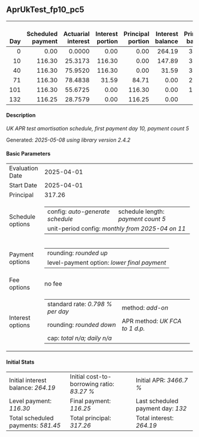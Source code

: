 <h2>AprUkTest_fp10_pc5</h2>
<table>
    <thead style="vertical-align: bottom;">
        <th style="text-align: right;">Day</th>
        <th style="text-align: right;">Scheduled payment</th>
        <th style="text-align: right;">Actuarial interest</th>
        <th style="text-align: right;">Interest portion</th>
        <th style="text-align: right;">Principal portion</th>
        <th style="text-align: right;">Interest balance</th>
        <th style="text-align: right;">Principal balance</th>
        <th style="text-align: right;">Total actuarial interest</th>
        <th style="text-align: right;">Total interest</th>
        <th style="text-align: right;">Total principal</th>
    </thead>
    <tr style="text-align: right;">
        <td class="ci00">0</td>
        <td class="ci01" style="white-space: nowrap;">0.00</td>
        <td class="ci02">0.0000</td>
        <td class="ci03">0.00</td>
        <td class="ci04">0.00</td>
        <td class="ci05">264.19</td>
        <td class="ci06">317.26</td>
        <td class="ci07">0.0000</td>
        <td class="ci08">0.00</td>
        <td class="ci09">0.00</td>
    </tr>
    <tr style="text-align: right;">
        <td class="ci00">10</td>
        <td class="ci01" style="white-space: nowrap;">116.30</td>
        <td class="ci02">25.3173</td>
        <td class="ci03">116.30</td>
        <td class="ci04">0.00</td>
        <td class="ci05">147.89</td>
        <td class="ci06">317.26</td>
        <td class="ci07">25.3173</td>
        <td class="ci08">116.30</td>
        <td class="ci09">0.00</td>
    </tr>
    <tr style="text-align: right;">
        <td class="ci00">40</td>
        <td class="ci01" style="white-space: nowrap;">116.30</td>
        <td class="ci02">75.9520</td>
        <td class="ci03">116.30</td>
        <td class="ci04">0.00</td>
        <td class="ci05">31.59</td>
        <td class="ci06">317.26</td>
        <td class="ci07">101.2694</td>
        <td class="ci08">232.60</td>
        <td class="ci09">0.00</td>
    </tr>
    <tr style="text-align: right;">
        <td class="ci00">71</td>
        <td class="ci01" style="white-space: nowrap;">116.30</td>
        <td class="ci02">78.4838</td>
        <td class="ci03">31.59</td>
        <td class="ci04">84.71</td>
        <td class="ci05">0.00</td>
        <td class="ci06">232.55</td>
        <td class="ci07">179.7532</td>
        <td class="ci08">264.19</td>
        <td class="ci09">84.71</td>
    </tr>
    <tr style="text-align: right;">
        <td class="ci00">101</td>
        <td class="ci01" style="white-space: nowrap;">116.30</td>
        <td class="ci02">55.6725</td>
        <td class="ci03">0.00</td>
        <td class="ci04">116.30</td>
        <td class="ci05">0.00</td>
        <td class="ci06">116.25</td>
        <td class="ci07">235.4256</td>
        <td class="ci08">264.19</td>
        <td class="ci09">201.01</td>
    </tr>
    <tr style="text-align: right;">
        <td class="ci00">132</td>
        <td class="ci01" style="white-space: nowrap;">116.25</td>
        <td class="ci02">28.7579</td>
        <td class="ci03">0.00</td>
        <td class="ci04">116.25</td>
        <td class="ci05">0.00</td>
        <td class="ci06">0.00</td>
        <td class="ci07">264.1836</td>
        <td class="ci08">264.19</td>
        <td class="ci09">317.26</td>
    </tr>
</table>
<h4>Description</h4>
<p><i>UK APR test amortisation schedule, first payment day 10, payment count 5</i></p>
<p>Generated: <i>2025-05-08 using library version 2.4.2</i></p>
<h4>Basic Parameters</h4>
<table>
    <tr>
        <td>Evaluation Date</td>
        <td>2025-04-01</td>
    </tr>
    <tr>
        <td>Start Date</td>
        <td>2025-04-01</td>
    </tr>
    <tr>
        <td>Principal</td>
        <td>317.26</td>
    </tr>
    <tr>
        <td>Schedule options</td>
        <td>
            <table>
                <tr>
                    <td>config: <i>auto-generate schedule</i></td>
                    <td>schedule length: <i><i>payment count</i> 5</i></td>
                </tr>
                <tr>
                    <td colspan="2" style="white-space: nowrap;">unit-period config: <i>monthly from 2025-04 on 11</i></td>
                </tr>
            </table>
        </td>
    </tr>
    <tr>
        <td>Payment options</td>
        <td>
            <table>
                <tr>
                    <td>rounding: <i>rounded up</i></td>
                </tr>
                <tr>
                    <td>level-payment option: <i>lower&nbsp;final&nbsp;payment</i></td>
                </tr>
            </table>
        </td>
    </tr>
    <tr>
        <td>Fee options</td>
        <td>no fee
        </td>
    </tr>
    <tr>
        <td>Interest options</td>
        <td>
            <table>
                <tr>
                    <td>standard rate: <i>0.798 % per day</i></td>
                    <td>method: <i>add-on</i></td>
                </tr>
                <tr>
                    <td>rounding: <i>rounded down</i></td>
                    <td>APR method: <i>UK FCA to 1 d.p.</i></td>
                </tr>
                <tr>
                    <td colspan="2">cap: <i>total <i>n/a</i>; daily <i>n/a</i></td>
                </tr>
            </table>
        </td>
    </tr>
</table>
<h4>Initial Stats</h4>
<table>
    <tr>
        <td>Initial interest balance: <i>264.19</i></td>
        <td>Initial cost-to-borrowing ratio: <i>83.27 %</i></td>
        <td>Initial APR: <i>3466.7 %</i></td>
    </tr>
    <tr>
        <td>Level payment: <i>116.30</i></td>
        <td>Final payment: <i>116.25</i></td>
        <td>Last scheduled payment day: <i>132</i></td>
    </tr>
    <tr>
        <td>Total scheduled payments: <i>581.45</i></td>
        <td>Total principal: <i>317.26</i></td>
        <td>Total interest: <i>264.19</i></td>
    </tr>
</table>